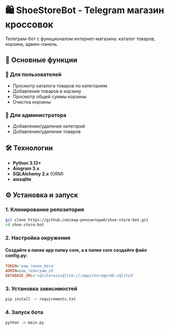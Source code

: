# 🛍️ ShoeStoreBot - Telegram магазин кроссовок

Телеграм-бот с функционалом интернет-магазина: каталог товаров, корзина, админ-панель.

## 🌟 Основные функции

### 🛒 Для пользователей
- Просмотр каталога товаров по категориям
- Добавление товаров в корзину
- Просмотр общей суммы корзины
- Очистка корзины

### 🔧 Для администратора
- Добавление/удаление категорий
- Добавление/удаление товаров

## 🛠 Технологии

- **Python 3.13+**
- **Aiogram 3.x**
- **SQLAlchemy 2.x** (ORM)
- **aiosqlite**

## ⚙️ Установка и запуск

### 1. Клонирование репозитория
```bash
git clone https://github.com/ваш-репозиторий/shoe-store-bot.git
cd shoe-store-bot
```

### 2. Настройка окружения
#### Создайте в папке app папку core, а в папке core создайте файл config.py:
```ini
TOKEN='ваш_токен_бота'
ADMIN=ваш_телеграм_id
DATABASE_URL='sqlite+aiosqlite:///app/storage/db.sqlite3'
```

### 3. Установка зависимостей
```bash
pip install -r requirements.txt
```

### 4. Запуск бота
```bash
python -m main.py
```
